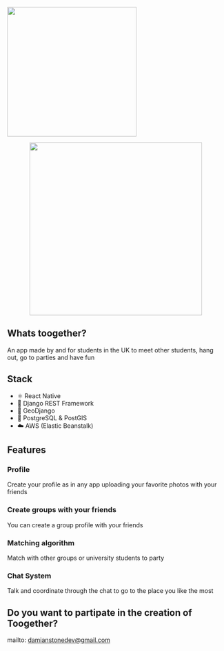 
<p float="left" align="left">
  <img src="https://user-images.githubusercontent.com/63305840/150650911-a3aba1cc-c2dd-4ced-9d60-0bd5ea1cfc8e.png" width="300" />
</p>

<p float="left" align="center">
  <img src="https://user-images.githubusercontent.com/63305840/193427544-4e624631-34c6-47ff-8885-03e6b62b0397.png" width="400" />
</p>

## Whats toogether? 
An app made by and for students in the UK to meet other students, hang out, go to parties and have fun

## Stack
- ⚛️ React Native
- 🐍 Django REST Framework 
- 📍 GeoDjango
- 🐘 PostgreSQL & PostGIS
- ☁️ AWS (Elastic Beanstalk)

## Features

### Profile 
Create your profile as in any app uploading your favorite photos with your friends

### Create groups with your friends 
You can create a group profile with your friends

### Matching algorithm
Match with other groups or university students to party

### Chat System 
Talk and coordinate through the chat to go to the place you like the most

## Do you want to partipate in the creation of Toogether?
mailto: damianstonedev@gmail.com


